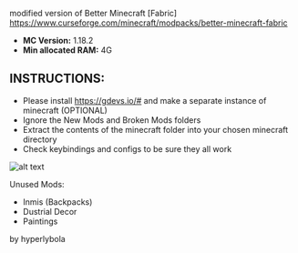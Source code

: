 modified version of Better Minecraft [Fabric] https://www.curseforge.com/minecraft/modpacks/better-minecraft-fabric

- **MC Version:** 1.18.2
- **Min allocated RAM:** 4G

## INSTRUCTIONS:
* Please install https://gdevs.io/# and make a separate instance of minecraft (OPTIONAL)
* Ignore the New Mods and Broken Mods folders
* Extract the contents of the minecraft folder into your chosen minecraft directory
* Check keybindings and configs to be sure they all work

![alt text](https://i.imgur.com/U2BxWxZ.gif)

Unused Mods:
* Inmis (Backpacks)
* Dustrial Decor
* Paintings


by hyperlybola
